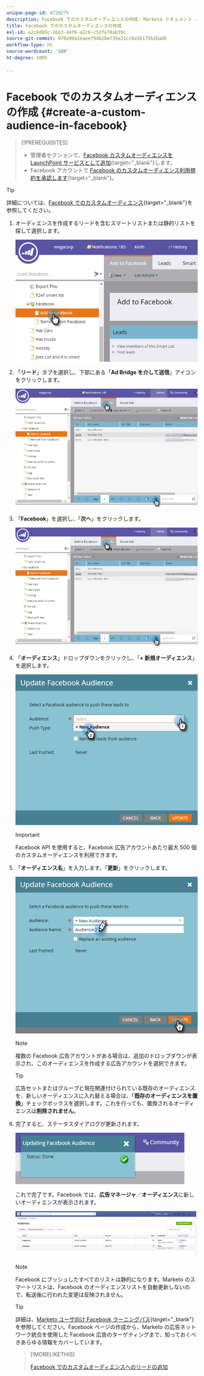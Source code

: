 ```yaml
---
unique-page-id: 4720275
description: Facebook でのカスタムオーディエンスの作成- Marketo ドキュメント - 製品ドキュメント
title: Facebook でのカスタムオーディエンスの作成
exl-id: a2c8d89c-16b3-44f6-a2c6-c52fe78ab39c
source-git-commit: 070a90a1eaeef94b20e735e21cc6a56175b2bad6
workflow-type: ht
source-wordcount: '289'
ht-degree: 100%

---
```


# Facebook でのカスタムオーディエンスの作成 {#create-a-custom-audience-in-facebook}

>[!PREREQUISITES]
>
>* 管理者セクションで、[Facebook カスタムオーディエンスを LaunchPoint サービスとして追加](/help/marketo/product-docs/demand-generation/ad-network-integrations/add-facebook-custom-audiences-as-a-launchpoint-service.md){target="_blank"}します。
>* Facebook アカウントで [Facebook のカスタムオーディエンス利用規約を承認します](https://www.facebook.com/ads/manage/customaudiences/tos.php){target="_blank"}。


>[!TIP]
>
>詳細については、[Facebook でのカスタムオーディエンス](https://www.facebook.com/help/341425252616329){target="_blank"}を参照してください。

1. オーディエンスを作成するリードを含むスマートリストまたは静的リストを探して選択します。

   ![](assets/create-a-custom-audience-in-facebook-1.png)

1. 「**リード**」タブを選択し、下部にある「**Ad Bridge を介して送信**」アイコンをクリックします。

   ![](assets/create-a-custom-audience-in-facebook-2.png)

1. 「**Facebook**」を選択し、「**次へ**」をクリックします。

   ![](assets/create-a-custom-audience-in-facebook-3.png)

1. 「**オーディエンス**」ドロップダウンをクリックし、「**+ 新規オーディエンス**」を選択します。

   ![](assets/create-a-custom-audience-in-facebook-4.png)

   >[!IMPORTANT]
   >
   >Facebook API を使用すると、Facebook 広告アカウントあたり最大 500 個のカスタムオーディエンスを利用できます。

1. 「**オーディエンス名**」を入力します。「**更新**」をクリックします。

   ![](assets/create-a-custom-audience-in-facebook-5.png)

   >[!NOTE]
   >
   >複数の Facebook 広告アカウントがある場合は、追加のドロップダウンが表示され、このオーディエンスを作成する広告アカウントを選択できます。

   >[!TIP]
   >
   >広告セットまたはグループと現在関連付けられている既存のオーディエンスを、新しいオーディエンスに入れ替える場合は、「**既存のオーディエンスを置換**」チェックボックスを選択します。これを行っても、置換されるオーディエンスは&#x200B;**削除されません**。

1. 完了すると、ステータスダイアログが更新されます。

   ![](assets/create-a-custom-audience-in-facebook-6.png)

   これで完了です。Facebook では、**広告マネージャ**／**オーディエンス**&#x200B;に新しいオーディエンスが表示されます。

   ![](assets/create-a-custom-audience-in-facebook-7.png)

   >[!NOTE]
   >
   >Facebook にプッシュしたすべてのリストは静的になります。Marketo のスマートリストは、Facebook のオーディエンスリストを自動更新しないので、転送後に行われた変更は反映されません。

   >[!TIP]
   >
   >詳細は、[Marketo ユーザ向け Facebook ラーニングパス](https://facebook.exceedlms.com/student/enrollments/create_enrollment_from_token/BF9TqSaCvM73PP4ScjhCm4fi){target="_blank"}を参照してください。Facebook ページの作成から、Marketo の広告ネットワーク統合を使用した Facebook 広告のターゲティングまで、知っておくべきあらゆる情報をカバーしています。

   >[!MORELIKETHIS]
   >
   >[Facebook でのカスタムオーディエンスへのリードの追加](/help/marketo/product-docs/demand-generation/facebook/add-leads-to-a-custom-audience-in-facebook.md)
